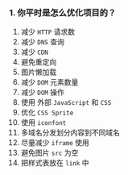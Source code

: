### 1. 你平时是怎么优化项目的？

1. 减少 `HTTP` 请求数
2. 减少 `DNS` 查询
3. 减少 `CDN`
4. 避免重定向
5. 图片懒加载
6. 减少 `DOM` 元素数量
7. 减少 `DOM` 操作
8. 使用 外部 `JavaScript` 和 `CSS`
9.  优化 `CSS Sprite`
11. 使用 `iconfont`
12. 多域名分发划分内容到不同域名
13. 尽量减少 `iframe` 使用
14. 避免图片 `src` 为空
15. 把样式表放在 `link` 中